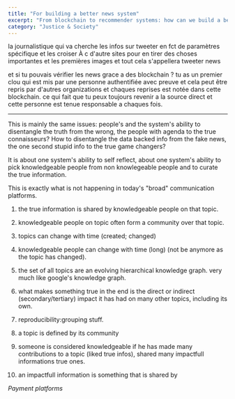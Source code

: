 ```yaml
---
title: "For building a better news system"
excerpt: "From blockchain to recommender systems: how can we build a better news system with today's technologies."
category: "Justice & Society"
---
```



Ia journalistique qui va cherche les infos sur tweeter en fct de paramètres spécifique et les croiser À c d'autre sites pour en tirer des choses importantes et les premières images et tout cela s'appellera tweeter news 


et si tu pouvais vérifier les news grace a des blockchain ? tu as un premier clou qui est mis par une personne authentifiée avec preuve et cela peut être repris par d'autres organizations et chaques reprises est notée dans cette blockchain. ce qui fait que tu peux toujours revenir a la source direct et cette personne est tenue responsable a chaques fois.

----

This is mainly the same issues: people's and the system's ability to disentangle the truth from the wrong, the people with agenda to the true connaisseurs? How to disentangle the data backed info from the fake news, the one second stupid info to the true game changers?

It is about one system's ability to self reflect, about one system's ability to pick knowledgeable people from non knowlegeable people and to curate the true information.

This is exactly what is not happening in today's "broad" communication platforms. 

1. the true information is shared by knowledgeable people on that topic.
2. knowledgeable people on topic often form a community over that topic.
3. topics can change with time (created; changed)
4. knowledgeable people can change with time (long) (not be anymore as the topic has changed).
5. the set of all topics are an evolving hierarchical knowledge graph. very much like google's knowledge graph.
6. what makes something true in the end is the direct or indirect (secondary/tertiary) impact it has had on many other topics, including its own.

7. reproducibility:grouping stuff.
8. a topic is defined by its community
9. someone is considered knowledgeable if he has made many contributions to a topic (liked true infos), shared many impactfull informations true ones.
10. an impactfull information is something that is shared by 


_Payment platforms_

